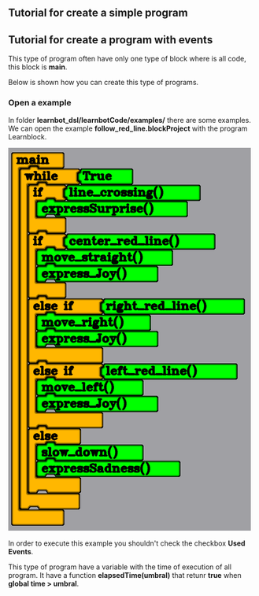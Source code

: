 ## Tutorial for create a simple program


## Tutorial for create a program with events

This type of program often have only one type of block where is all code, this block is __main__.

Below is shown how you can create this type of programs.

### Open a example

In folder __learnbot_dsl/learnbotCode/examples/__ there are some examples. We can open the example __follow_red_line.blockProject__ with the program Learnblock.

![Program for the LearnBot follow the red lines](/doc/img/follow_red_line.png)

In order to execute this example you shouldn't check the checkbox __Used Events__.

This type of program have a variable with the time of execution of all program. It have a function __elapsedTime(umbral)__ that retunr __true__ when __global time > umbral__.


